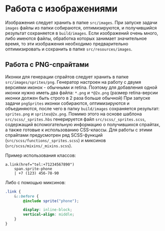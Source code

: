 # Работа с изображениями

Изображения следует хранить в папке `src/images`.
При запуске задачи `images` файлы из папки собираются, оптимизируются, и получившийся результат сохраняется в `build/images`.
Если изображений очень много, либо имеются файлы, обработка которых занимает значительное время, то эти изображения необходимо предварительно оптимизировать и сохранить в папке `src/resources/images`.

## Работа с PNG-спрайтами

Иконки для генерации спрайтов следует хранить в папке `src/images/sprites/png`.
Генератор настроен на работу с двумя версиями иконок - обычными и retina.
Поэтому для добавления одной иконки нужно иметь два файла: `*.png` и `*@2x.png` (размер retina-версии иконки должен быть строго в 2 раза больше обычной)
При запуске задачи `pngSprites` иконки собираются, оптимизируются и объединяются, после чего в папку `build/images` сохраняется результат: `sprites.png` и `sprites@2x.png`.
Помимо этого на основе шаблона `src/scss/_sprites.hbs` генерируется файл `src/scss/_sprites.scss`, содержащий вспомогательную информацию о получившихся спрайтах, а также готовые к использованию CSS-классы.
Для работы с этими спрайтами предусмотрен ряд SCSS-функций (`src/scss/functions/_sprites.scss`) и миксинов (`src/scss/mixins/_mixins.scss`).

Пример использования классов:

```jade
a.link(href="tel:+71234567890")
    span.sprite-phone
    | +7 (123) 456-78-90
``` 

Либо с помощью миксинов:

```scss
.link {
    &::before {
        @include sprite("phone");

        display: inline-block;
        vertical-align: middle;
    }
}
```
